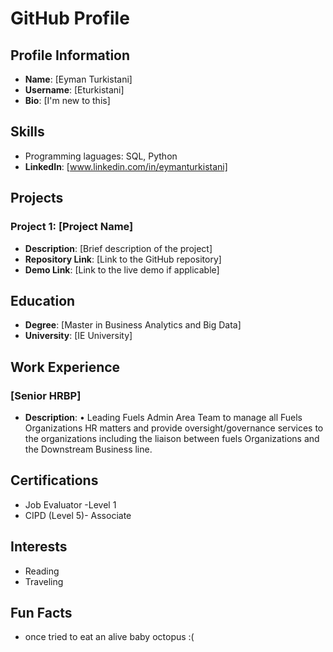 # GitHub Profile

## Profile Information

- **Name**: [Eyman Turkistani]
- **Username**: [Eturkistani]
- **Bio**: [I'm new to this]

## Skills
- Programming laguages: SQL, Python 
- **LinkedIn**: [www.linkedin.com/in/eymanturkistani]

## Projects

### Project 1: [Project Name]

- **Description**: [Brief description of the project]
- **Repository Link**: [Link to the GitHub repository]
- **Demo Link**: [Link to the live demo if applicable]

## Education

- **Degree**: [Master in Business Analytics and Big Data]
- **University**: [IE University]


## Work Experience

### [Senior HRBP]
- **Description**: •	Leading Fuels Admin Area Team to manage all Fuels Organizations HR matters and provide oversight/governance services to the organizations including the liaison between fuels Organizations and the Downstream Business line.  

## Certifications

- Job Evaluator -Level 1 
- CIPD (Level 5)- Associate 


## Interests

- Reading
- Traveling

## Fun Facts

- once tried to eat an alive baby octopus :( 


